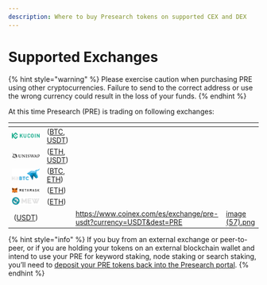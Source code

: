 ```yaml
---
description: Where to buy Presearch tokens on supported CEX and DEX
---
```


# Supported Exchanges

{% hint style="warning" %}
Please exercise caution when purchasing PRE using other cryptocurrencies. Failure to send to the correct address or use the wrong currency could result in the loss of your funds.
{% endhint %}

At this time Presearch (PRE) is trading on following exchanges:

<table data-view="cards"><thead><tr><th align="center"></th><th></th><th data-hidden data-card-target data-type="content-ref"></th><th data-hidden data-card-cover data-type="files"></th></tr></thead><tbody><tr><td align="center"><img src="../../.gitbook/assets/image (3) (1).png" alt=""></td><td>(<a href="https://trade.kucoin.com/PRE-BTC">BTC</a>, <a href="https://trade.kucoin.com/PRE-USDT">USDT</a>)</td><td></td><td></td></tr><tr><td align="center"><img src="../../.gitbook/assets/image (1) (1).png" alt=""></td><td>(<a href="https://app.uniswap.org/swap?inputCurrency=0xec213f83defb583af3a000b1c0ada660b1902a0f&#x26;outputCurrency=ETH">ETH</a>, <a href="https://app.uniswap.org/swap?inputCurrency=0xec213f83defb583af3a000b1c0ada660b1902a0f&#x26;outputCurrency=0xdac17f958d2ee523a2206206994597c13d831ec7">USDT</a>)</td><td></td><td></td></tr><tr><td align="center"><img src="../../.gitbook/assets/image (4) (1).png" alt=""></td><td>(<a href="https://hitbtc.com/pre-to-btc">BTC</a>, <a href="https://hitbtc.com/pre-to-eth">ETH</a>)</td><td></td><td></td></tr><tr><td align="center"><img src="../../.gitbook/assets/image (5) (1).png" alt=""></td><td>(<a href="https://metamask.io/swaps/">ETH</a>)</td><td></td><td></td></tr><tr><td align="center"><img src="../../.gitbook/assets/image (10) (1).png" alt=""></td><td>(<a href="https://www.myetherwallet.com/wallet/access">ETH</a>)</td><td></td><td></td></tr><tr><td align="center"> (<a href="https://www.coinex.com/es/exchange/pre-usdt?currency=USDT&#x26;dest=PRE">USDT</a>)</td><td></td><td><a href="https://www.coinex.com/es/exchange/pre-usdt?currency=USDT&#x26;dest=PRE">https://www.coinex.com/es/exchange/pre-usdt?currency=USDT&#x26;dest=PRE</a></td><td><a href="../../.gitbook/assets/image (57).png">image (57).png</a></td></tr></tbody></table>

{% hint style="info" %}
If you buy from an external exchange or peer-to-peer, or if you are holding your tokens on an external blockchain wallet and intend to use your PRE for keyword staking, node staking or search staking, you’ll need to [deposit your PRE tokens back into the Presearch portal](https://keywords.presearch.org/transfer-tokens).
{% endhint %}
